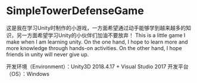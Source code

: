 # SimpleTowerDefenseGame

 这是我在学习Unity时制作的小游戏，一方面希望通过动手能够学到越来越多的知识，另一方面希望学习Unity的小伙伴们加油不要放弃！
 This is a little game I make when I am learning unity. On the one hand, I hope to learn more and more knowledge through hands-on activities. On the other hand, I hope friends in unity will never  give up.

 开发环境（Environment）：Unity3D 2018.4.17 + Visual Studio 2017
 开发平台（OS）：Windows
